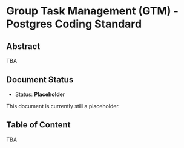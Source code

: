 # Group Task Management (GTM) - Postgres Coding Standard

## Abstract

TBA

## Document Status

* Status: **Placeholder**

This document is currently still a placeholder.

## Table of Content

TBA
